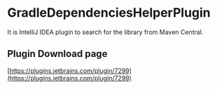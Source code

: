 GradleDependenciesHelperPlugin
==============================
It is IntelliJ IDEA plugin to search for the library from Maven Central.

Plugin Download page
------------------------

[https://plugins.jetbrains.com/plugin/7299](https://plugins.jetbrains.com/plugin/7299)

